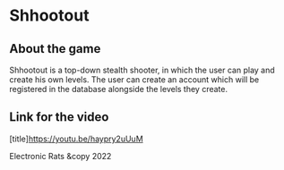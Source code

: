 # Shhootout

## About the game

Shhootout is a top-down stealth shooter, in which the user can play and create his own levels. The user can create an account which will be registered in the database alongside the levels they create. 

## Link for the video

[title]https://youtu.be/haypry2uUuM



Electronic Rats &copy 2022
